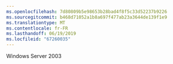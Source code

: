 ```yaml
---
ms.openlocfilehash: 7d80809b5e98653b28bad4f8f5c33d52237b9226
ms.sourcegitcommit: b468d71052a1b8a697f477ab23a3644de139f1e9
ms.translationtype: MT
ms.contentlocale: fr-FR
ms.lasthandoff: 06/19/2019
ms.locfileid: "67260035"
---
```

Windows Server 2003